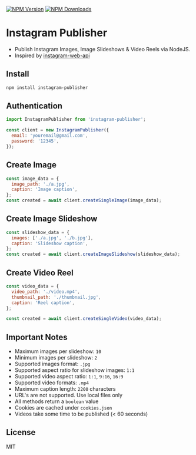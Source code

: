 [![NPM Version](http://img.shields.io/npm/v/instagram-publisher.svg?style=flat)](https://www.npmjs.org/package/Instagram-publisher)
[![NPM Downloads](https://img.shields.io/npm/dm/instagram-publisher.svg?style=flat)](https://npmcharts.com/compare/instagram-publisher?minimal=true)

# Instagram Publisher

- Publish Instagram Images, Image Slideshows & Video Reels via NodeJS.
- Inspired by [instagram-web-api](https://www.npmjs.com/package/instagram-web-api)

## Install

```bash
npm install instagram-publisher
```

## Authentication

```js
import InstagramPublisher from 'instagram-publisher';

const client = new InstagramPublisher({
  email: 'youremail@gmail.com',
  password: '12345',
});
```

## Create Image

```js
const image_data = {
  image_path: './a.jpg',
  caption: 'Image caption',
};
const created = await client.createSingleImage(image_data);
```

## Create Image Slideshow

```js
const slideshow_data = {
  images: ['./a.jpg', './b.jpg'],
  caption: 'Slideshow caption',
};
const created = await client.createImageSlideshow(slideshow_data);
```

## Create Video Reel

```js
const video_data = {
  video_path: './video.mp4',
  thumbnail_path: './thumbnail.jpg',
  caption: 'Reel caption',
};

const created = await client.createSingleVideo(video_data);
```

## Important Notes

- Maximum images per slideshow: `10`
- Minimum images per slideshow: `2`
- Supported images format: `.jpg`
- Supported aspect ratio for slideshow images: `1:1`
- Supported video aspect ratio: `1:1`, `9:16`, `16:9`
- Supported video formats: `.mp4`
- Maximum caption length: `2200` characters
- URL's are not supported. Use local files only
- All methods return a `boolean` value
- Cookies are cached under `cookies.json`
- Videos take some time to be published (< 60 seconds)

## License

MIT
